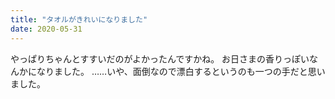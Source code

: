 ```yaml
---
title: "タオルがきれいになりました"
date: 2020-05-31
---
```


やっぱりちゃんとすすいだのがよかったんですかね。
お日さまの香りっぽいなんかになりました。
……いや、面倒なので漂白するというのも一つの手だと思いました。


